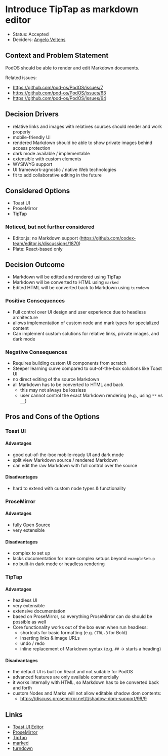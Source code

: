 # Introduce TipTap as markdown editor

- Status: Accepted
- Deciders: [Angelo Veltens](https://angelo.veltens.org/profile/card#me)

## Context and Problem Statement

PodOS should be able to render and edit Markdown documents.

Related issues:
- https://github.com/pod-os/PodOS/issues/7
- https://github.com/pod-os/PodOS/issues/63
- https://github.com/pod-os/PodOS/issues/64

## Decision Drivers

- relative links and images with relatives sources should render and work properly
- mobile-friendly UI
- rendered Markdown should be able to show private images behind access protection
- dark mode available / implementable
- extensible with custom elements
- WYSIWYG support
- UI framework-agnostic / native Web technologies
- fit to add collaborative editing in the future

## Considered Options

- Toast UI
- ProseMirror
- TipTap

### Noticed, but not further considered

- Editor.js: no Markdown support (https://github.com/codex-team/editor.js/discussions/1870)
- Plate: React-based only

## Decision Outcome

- Markdown will be edited and rendered using TipTap
- Markdown will be converted to HTML using `marked`
- Edited HTML will be converted back to Markdown using `turndown`

### Positive Consequences

- Full control over UI design and user experience due to headless architecture
- allows implementation of custom node and mark types for specialized content
- Can implement custom solutions for relative links, private images, and dark mode

### Negative Consequences

- Requires building custom UI components from scratch
- Steeper learning curve compared to out-of-the-box solutions like Toast UI
- no direct editing of the source Markdown
- all Markdown has to be converted to HTML and back
  - this may not always be lossless
  - user cannot control the exact Markdown rendering (e.g., using `**` vs `__`)


## Pros and Cons of the Options

### Toast UI

#### Advantages

- good out-of-the-box mobile-ready UI and dark mode
- split view Markdown source / rendered Markdown
- can edit the raw Markdown with full control over the source

#### Disadvantages

- hard to extend with custom node types & functionality

### ProseMirror

#### Advantages

- fully Open Source
- very extensible

#### Disadvantages

- complex to set up
- lacks documentation for more complex setups beyond  `exampleSetup`
- no built-in dark mode or headless rendering

### TipTap

#### Advantages

- headless UI
- very extensible
- extensive documentation
- based on ProseMirror, so everything ProseMirror can do should be possible as well
- Core functionality works out of the box even when run headless:
    - shortcuts for basic formatting (e.g. `CTRL-B` for Bold)
    - inserting links & image URLs
    - undo / redo
    - inline replacement of Markdown syntax (e.g. `##` -> starts a heading)

#### Disadvantages

- the default UI is built on React and not suitable for PodOS
- advanced features are only available commercially
- it works internally with HTML, so Markdown has to be converted back and forth
- custom Nodes and Marks will not allow editable shadow dom contents:
    - https://discuss.prosemirror.net/t/shadow-dom-support/99/9

## Links

- [Toast UI Editor](https://ui.toast.com/tui-editor)
- [ProseMirror](https://prosemirror.net/)
- [TipTap](https://tiptap.dev/)
- [marked](https://marked.js.org)
- [turndown](https://www.npmjs.com/package/turndown)
